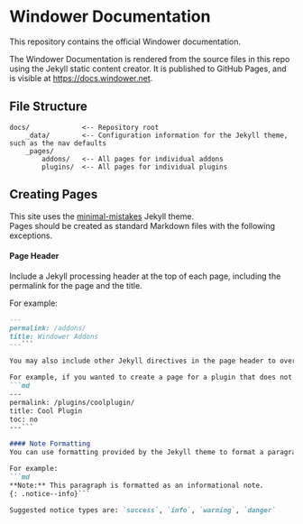 # Windower Documentation

This repository contains the official Windower documentation.

The Windower Documentation is rendered from the source files in this repo using the Jekyll static content creator. It is published to GitHub Pages, and is visible at https://docs.windower.net.

## File Structure
```
docs/             <-- Repository root
    _data/        <-- Configuration information for the Jekyll theme, such as the nav defaults
    _pages/
        addons/   <-- All pages for individual addons
        plugins/  <-- All pages for individual plugins
```

## Creating Pages
This site uses the [minimal-mistakes](https://github.com/mmistakes/minimal-mistakes) Jekyll theme.<br>
Pages should be created as standard Markdown files with the following exceptions.

#### Page Header
Include a Jekyll processing header at the top of each page, including the permalink for the page and the title.

For example:

```md
---
permalink: /addons/
title: Windower Addons
---```

You may also include other Jekyll directives in the page header to override the theme defaults for your page location.

For example, if you wanted to create a page for a plugin that does not display the automatic table of contents on the right side:
```md
---
permalink: /plugins/coolplugin/
title: Cool Plugin
toc: no
---```

#### Note Formatting
You can use formatting provided by the Jekyll theme to format a paragraph as various kinds of notes.

For example:
```md
**Note:** This paragraph is formatted as an informational note.
{: .notice--info}```

Suggested notice types are: `success`, `info`, `warning`, `danger`
